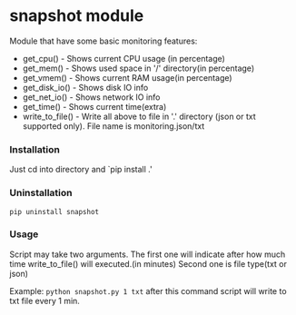 # snapshot module

Module that have some basic monitoring features:

- get_cpu() - Shows current CPU usage (in percentage)
- get_mem() - Shows used space in '/' directory(in percentage)
- get_vmem() - Shows current RAM usage(in percentage)
- get_disk_io() - Shows disk IO info
- get_net_io() - Shows network IO info
- get_time() - Shows current time(extra)
- write_to_file() - Write all above to file in '.' directory (json or txt supported only). File name is monitoring.json/txt

### Installation

Just cd into directory and
`pip install .'

### Uninstallation

`pip uninstall snapshot`


### Usage

Script may take two arguments. The first one will indicate after how much time write_to_file() will executed.(in minutes)
Second one is file type(txt or json)

Example:
`python snapshot.py 1 txt` after this command script will write to txt file every 1 min.
